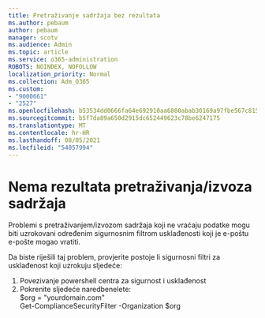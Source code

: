 ```yaml
---
title: Pretraživanje sadržaja bez rezultata
ms.author: pebaum
author: pebaum
manager: scotv
ms.audience: Admin
ms.topic: article
ms.service: o365-administration
ROBOTS: NOINDEX, NOFOLLOW
localization_priority: Normal
ms.collection: Adm_O365
ms.custom:
- "9000661"
- "2527"
ms.openlocfilehash: b53534dd0666fa64e692910aa6800abab30169a97fbe567c815ce6b948381a63
ms.sourcegitcommit: b5f7da89a650d2915dc652449623c78be6247175
ms.translationtype: MT
ms.contentlocale: hr-HR
ms.lasthandoff: 08/05/2021
ms.locfileid: "54057994"
---
```

# <a name="no-results-from-content-searchexports"></a>Nema rezultata pretraživanja/izvoza sadržaja

Problemi s pretraživanjem/izvozom sadržaja koji ne vraćaju podatke mogu biti uzrokovani određenim sigurnosnim filtrom usklađenosti koji je e-poštu e-pošte mogao vratiti.

Da biste riješili taj problem, provjerite postoje li sigurnosni filtri za usklađenost koji uzrokuju sljedeće:
1. Povezivanje powershell centra za sigurnost i usklađenost
2. Pokrenite sljedeće naredbenelete:
<br>$org = "yourdomain.com"
<br>Get-ComplianceSecurityFilter -Organization $org